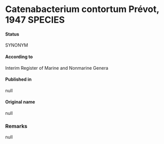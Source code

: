 # Catenabacterium contortum Prévot, 1947 SPECIES

#### Status
SYNONYM

#### According to
Interim Register of Marine and Nonmarine Genera

#### Published in
null

#### Original name
null

### Remarks
null
